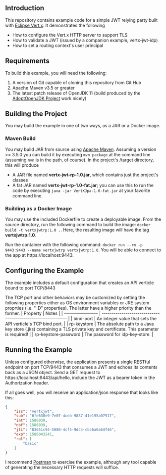 ## Introduction
This repository contains example code for a simple JWT relying party built with [Eclipse Vert.x](http://vertx.io). It
demonstrates the following
* How to configure the Vert.x HTTP server to support TLS
* How to validate a JWT (issued by a companion example, vertx-jwt-idp)
* How to set a routing context's user principal

## Requirements
To build this example, you will need the following:
1. A version of Git capable of cloning this repository from Git Hub
1. Apache Maven v3.5 or greater
1. The latest patch release of OpenJDK 11 (build produced by the [AdoptOpenJDK Project](https://adoptopenjdk.net/) work
nicely)

## Building the Project
You may build the example in one of two ways, as a JAR or a Docker image. 
### Maven Build
You may build JAR from source using [Apache Maven](http://maven.apache.org). Assuming a version >= 3.5.0 you can build it  by
executing `mvn package` at the command line (assuming `mvn` is in the path, of course). In the project's /target
directory, this will produce
* A JAR file named __vertx-jwt-rp-1.0.jar__, which contains just the project's classes
* A fat JAR named __vertx-jwt-rp-1.0-fat.jar__; you can use this to run the code by executing `java -jar VertXJpa-1.0-fat.jar`
at your favorite command line.
### Building as a Docker Image
You may use the included Dockerfile to create a deployable image. From the source directory, run the following
command to build the image: `docker build -t vertxjwtrp:1.0 .`. Here, the resulting image will have the tag
__vertxjwtrp:1.0__. 

Run the container with the following command: `docker run --rm -p 9443:9443 --name vertxjwtrp vertxjwtrp:1.0`. You will 
be able to connect to the app at https://localhost:9443.

## Configuring the Example
The example includes a default configuration that creates an API verticle bound to port TCP/8443

The TCP port and other behaviors may be customized by setting the following properties either as OS environment
variables or JRE system proprties (i.e. "-D" properties). The latter have a higher priority than the former.
| Property          | Notes                                                        |
| ----------------- | ------------------------------------------------------------ |
| bind-port         | An integer value that sets the API verticle's TCP bind port. |
| rp-keystore       | The absolute path to a Java key store (.jks) containing a TLS private key and certificate.  This parameter is required! |
| rp-keystore-password | The password for idp-key-store. | 

## Running the Example
Unless configured otherwise, the application presents a single RESTful endpoint on port TCP/9443 that consumes a JWT and
 echoes its contents back as a JSON object. Send a GET request to https://localhost:9443/api/hello, include the JWT as a
 bearer token in the Authorization header.
    
If all goes well, you will receive an application/json response that looks like this:
```json
{
    "iss": "vertxjwt",
    "sub": "6fe630e9-7e07-4ceb-9887-41e195a07917",
    "iat": 1586039,
    "nbf": 1586039,
    "jti": "83651c94-5880-4cf5-9dc4-cbc6a0a64f46",
    "exp": 1586043241,
    "rol": [
        "basic"
    ]
}
```
I recommend [Postman](https://www.postman.com/) to exercise the example, although any tool capable of generating the
necessary HTTP requests will suffice.

